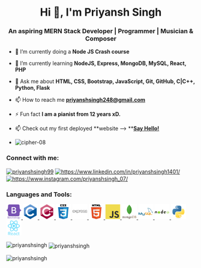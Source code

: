 ﻿<h1 align="center">Hi 👋, I'm Priyansh Singh</h1>
<h3 align="center">An aspiring MERN Stack Developer | Programmer | Musician & Composer</h3>

- 🔭 I’m currently doing a **Node JS Crash course**

- 🌱 I’m currently learning **NodeJS, Express, MongoDB, MySQL, React, PHP**

- 💬 Ask me about **HTML, CSS, Bootstrap, JavaScript, Git, GitHub, C|C++, Python, Flask**

- 📫 How to reach me **priyanshsingh248@gmail.com**

- ⚡ Fun fact **I am a pianist from 12 years xD.**

- 📫 Check out my first deployed **website --> **<a href="https://sayhello123.herokuapp.com/hello">**Say Hello!**</a>

- <p align="left"> <img src="https://komarev.com/ghpvc/?username=priyanshsingh&label=Profile%20views&color=0e75b6&style=flat" alt="cipher-08" /> </p>

<h3 align="left">Connect with me:</h3>
<p align="left">
<a href="https://twitter.com/priyanshsingh99" target="blank"><img align="center" src="https://raw.githubusercontent.com/rahuldkjain/github-profile-readme-generator/master/src/images/icons/Social/twitter.svg" alt="priyanshsingh99" height="30" width="40" /></a>
<a href="https://www.linkedin.com/in/priyanshsingh1401/" target="blank"><img align="center" src="https://raw.githubusercontent.com/rahuldkjain/github-profile-readme-generator/master/src/images/icons/Social/linked-in-alt.svg" alt="https://www.linkedin.com/in/priyanshsingh1401/" height="30" width="40" /></a>
<a href="https://www.instagram.com/priyanshsingh_07/" target="blank"><img align="center" src="https://raw.githubusercontent.com/rahuldkjain/github-profile-readme-generator/master/src/images/icons/Social/instagram.svg" alt="https://www.instagram.com/priyanshsingh_07/" height="30" width="40" /></a>
</p>

<h3 align="left">Languages and Tools:</h3>
<p align="left"> <a href="https://getbootstrap.com" target="_blank"> <img src="https://raw.githubusercontent.com/devicons/devicon/master/icons/bootstrap/bootstrap-plain-wordmark.svg" alt="bootstrap" width="40" height="40"/> </a> <a href="https://www.cprogramming.com/" target="_blank"> <img src="https://raw.githubusercontent.com/devicons/devicon/master/icons/c/c-original.svg" alt="c" width="40" height="40"/> </a> <a href="https://www.w3schools.com/cpp/" target="_blank"> <img src="https://raw.githubusercontent.com/devicons/devicon/master/icons/cplusplus/cplusplus-original.svg" alt="cplusplus" width="40" height="40"/> </a> <a href="https://www.w3schools.com/css/" target="_blank"> <img src="https://raw.githubusercontent.com/devicons/devicon/master/icons/css3/css3-original-wordmark.svg" alt="css3" width="40" height="40"/> </a> <a href="https://expressjs.com" target="_blank"> <img src="https://raw.githubusercontent.com/devicons/devicon/master/icons/express/express-original-wordmark.svg" alt="express" width="40" height="40"/> </a> <a href="https://www.w3.org/html/" target="_blank"> <img src="https://raw.githubusercontent.com/devicons/devicon/master/icons/html5/html5-original-wordmark.svg" alt="html5" width="40" height="40"/> </a> <a href="https://developer.mozilla.org/en-US/docs/Web/JavaScript" target="_blank"> <img src="https://raw.githubusercontent.com/devicons/devicon/master/icons/javascript/javascript-original.svg" alt="javascript" width="40" height="40"/> </a> <a href="https://www.mongodb.com/" target="_blank"> <img src="https://raw.githubusercontent.com/devicons/devicon/master/icons/mongodb/mongodb-original-wordmark.svg" alt="mongodb" width="40" height="40"/> </a> <a href="https://www.mysql.com/" target="_blank"> <img src="https://raw.githubusercontent.com/devicons/devicon/master/icons/mysql/mysql-original-wordmark.svg" alt="mysql" width="40" height="40"/> </a> <a href="https://nodejs.org" target="_blank"> <img src="https://raw.githubusercontent.com/devicons/devicon/master/icons/nodejs/nodejs-original-wordmark.svg" alt="nodejs" width="40" height="40"/> </a> <a href="https://www.python.org" target="_blank"> <img src="https://raw.githubusercontent.com/devicons/devicon/master/icons/python/python-original.svg" alt="python" width="40" height="40"/> </a> <a href="https://reactjs.org/" target="_blank"> <img src="https://raw.githubusercontent.com/devicons/devicon/master/icons/react/react-original-wordmark.svg" alt="react" width="40" height="40"/> </a> </p>

<p><img align="left" src="https://github-readme-stats.vercel.app/api/top-langs?username=priyanshsingh&show_icons=true&locale=en&layout=compact" alt="priyanshsingh" /></p>


<p>&nbsp;<img align="center" src="https://github-readme-stats.vercel.app/api?username=priyanshsingh&show_icons=true&locale=en" alt="priyanshsingh" /></p>

<p><img align="center" src="https://github-readme-streak-stats.herokuapp.com/?user=priyanshsingh&" alt="priyanshsingh" /></p>
